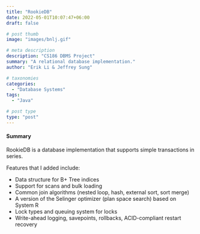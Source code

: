 ```yaml
---
title: "RookieDB"
date: 2022-05-01T10:07:47+06:00
draft: false

# post thumb
image: "images/bnlj.gif"

# meta description
description: "CS186 DBMS Project"
summary: "A relational database implementation."
author: "Erik Li & Jeffrey Sung"

# taxonomies
categories: 
  - "Database Systems"
tags:
  - "Java"

# post type
type: "post"
---
```

#### Summary
RookieDB is a database implementation that supports simple transactions in series.


Features that I added include:
- Data structure for B+ Tree indices
- Support for scans and bulk loading
- Common join algorithms (nested loop, hash, external sort, sort merge)
- A version of the Selinger optimizer (plan space search) based on System R
- Lock types and queuing system for locks
- Write-ahead logging, savepoints, rollbacks, ACID-compliant restart recovery

